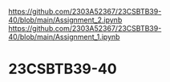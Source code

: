 https://github.com/2303A52367/23CSBTB39-40/blob/main/Assignment_2.ipynb
https://github.com/2303A52367/23CSBTB39-40/blob/main/Assignment_1.ipynb
# 23CSBTB39-40
